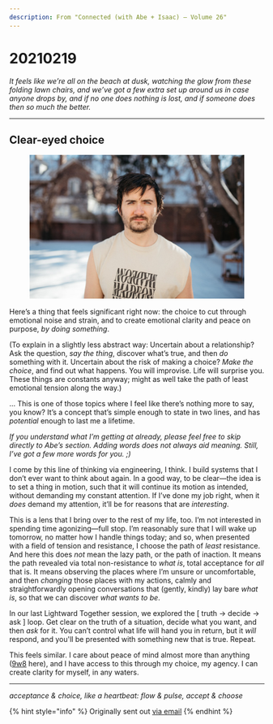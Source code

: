 ```yaml
---
description: From "Connected (with Abe + Isaac) — Volume 26"
---
```


# 20210219

_It feels like we’re all on the beach at dusk, watching the glow from these folding lawn chairs, and we’ve got a few extra set up around us in case anyone drops by, and if no one does nothing is lost, and if someone does then so much the better._

***

## Clear-eyed choice

<figure><img src="../../.gitbook/assets/image (5).png" alt=""><figcaption></figcaption></figure>

Here’s a thing that feels significant right now: the choice to cut through emotional noise and strain, and to create emotional clarity and peace on purpose, _by doing something_.

(To explain in a slightly less abstract way: Uncertain about a relationship? Ask the question, _say the thing_, discover what’s true, and then _do_ something with it. Uncertain about the risk of making a choice? _Make the choice_, and find out what happens. You will improvise. Life will surprise you. These things are constants anyway; might as well take the path of least emotional tension along the way.)

… This is one of those topics where I feel like there’s nothing more to say, you know? It’s a concept that’s simple enough to state in two lines, and has _potential_ enough to last me a lifetime.

_If you understand what I’m getting at already, please feel free to skip directly to Abe’s section. Adding words does not always aid meaning. Still, I’ve got a few more words for you. ;)_

I come by this line of thinking via engineering, I think. I build systems that I don’t ever want to think about again. In a good way, to be clear—the idea is to set a thing in motion, such that it will continue its motion as intended, without demanding my constant attention. If I’ve done my job right, when it _does_ demand my attention, it’ll be for reasons that are _interesting_.

This is a lens that I bring over to the rest of my life, too. I’m not interested in spending time agonizing—full stop. I’m reasonably sure that I will wake up tomorrow, no matter how I handle things today; and so, when presented with a field of tension and resistance, I choose the path of _least_ resistance. And here this does _not_ mean the lazy path, or the path of inaction. It means the path revealed via total non-resistance to _what is_, total acceptance for _all_ that is. It means observing the places where I’m unsure or uncomfortable, and then _changing_ those places with my actions, calmly and straightforwardly opening conversations that (gently, kindly) lay bare _what is_, so that we can discover _what wants to be_.

In our last Lightward Together session, we explored the \[ truth → decide → ask ] loop. Get clear on the truth of a situation, decide what you want, and then _ask_ for it. You can’t control what life will hand you in return, but it _will_ respond, and you'll be presented with something new that is true. Repeat.

This feels similar. I care about peace of mind almost more than anything ([9w8](https://www.enneagraminstitute.com/type-9) here), and I have access to this through my choice, my agency. I can create clarity for myself, in any waters.

***

_acceptance & choice, like a heartbeat: flow & pulse, accept & choose_

{% hint style="info" %}
Originally sent out [via email](https://lightward.com/campaigns/view-campaign/SvnxzU3uPTBtkpS5WDT7GTfI-J\_X8TN52pTkfoHl93-lH\_nSu9quonvwlvzp4w3LhgbiHN6doH7GSKGUu0jbUxKoeLwIXtum)
{% endhint %}
